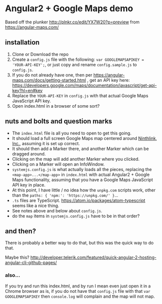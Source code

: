 # Angular2 + Google Maps demo

Based off the plunker http://plnkr.co/edit/YX7W20?p=preview from https://angular-maps.com/

## installation

1. Clone or Download the repo
2. Create a `config.js` file with the following: `var GOOGLEMAPSAPIKEY = 'YOUR-API-KEY';`, or just copy and rename `config.sample.js` to `config.js`.
3. If you do not already have one, then per https://angular-maps.com/docs/getting-started.html , get an API key here: https://developers.google.com/maps/documentation/javascript/get-api-key?hl=en#key
4. Replace the `YOUR-API-KEY` in `config.js` with that actual Google Maps JavaScript API key.
5. Open index.html in a browser of some sort?

## nuts and bolts and question marks

* The `index.html` file is all you need to open to get this going.
* It should load a full screen Google Maps map centered around [Ninthlink, Inc.](http://www.ninthlink.com/), assuming it is set up correct.
* It should then add a Marker there, and another Marker which can be dragged around.
* Clicking on the map will add another Marker where you clicked.
* Clicking on a Marker will open an InfoWindow.
* `systemjs.config.js` is what actually loads all the pieces, replacing the `<map-app>...</map-app>` in `index.html` with actual Angular2 + Google Maps functionality, assuming that you have a Google Maps JavaScript API key in place.
* At this point, I have little / no idea how the `unpkg.com` scripts work, other than the `paths: { 'npm:': 'https://unpkg.com/' }`...
* `.ts` files are TypeScript. https://atom.io/packages/atom-typescript seems like a nice thing.
* See notes above and below about `config.js`.
* do the `map` items in `systemjs.config.js` have to be in that order?

## and then?

There is probably a better way to do that, but this was the quick way to do that.

Maybe this? http://developer.telerik.com/featured/quick-angular-2-hosting-angular-cli-github-pages/

### also...

If you try and run this index.html, and by run I mean even just open it in a Chrome browser as is, if you do not have that `config.js` file with that `var GOOGLEMAPSAPIKEY` then `console.log` will complain and the map will not map.
